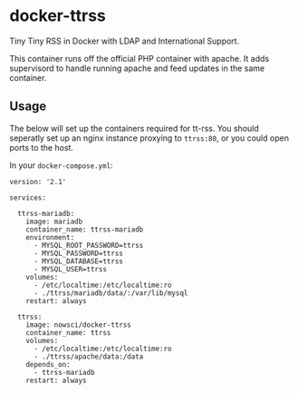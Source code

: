 # docker-ttrss
Tiny Tiny RSS in Docker with LDAP and International Support.

This container runs off the official PHP container with apache. It adds supervisord to handle running apache and feed updates in the same container.

## Usage
The below will set up the containers required for tt-rss. You should seperatly set up an nginx instance proxying to `ttrss:80`, or you could open ports to the host.

In your `docker-compose.yml`:
```
version: '2.1'

services:

  ttrss-mariadb:
    image: mariadb
    container_name: ttrss-mariadb
    environment:
      - MYSQL_ROOT_PASSWORD=ttrss
      - MYSQL_PASSWORD=ttrss
      - MYSQL_DATABASE=ttrss
      - MYSQL_USER=ttrss
    volumes:
      - /etc/localtime:/etc/localtime:ro
      - ./ttrss/mariadb/data/:/var/lib/mysql
    restart: always

  ttrss:
    image: nowsci/docker-ttrss
    container_name: ttrss
    volumes:
      - /etc/localtime:/etc/localtime:ro
      - ./ttrss/apache/data:/data
    depends_on:
      - ttrss-mariadb
    restart: always
```
